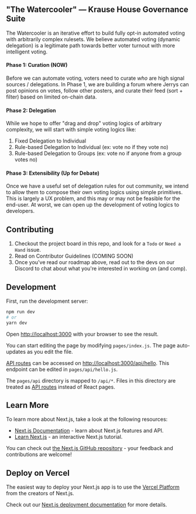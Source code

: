 ## "The Watercooler" — Krause House Governance Suite
The Watercooler is an iterative effort to build fully opt-in automated voting with arbitrarily complex rulesets.
We believe automated voting (dynamic delegation) is a legitimate path towards better voter turnout with more intelligent voting.

#### Phase 1: Curation (NOW)
Before we can automate voting, voters need to curate *who* are high signal sources / delegations.  In Phase 1, we are building a forum where Jerrys can post opinions on votes, follow other posters, and curate their feed (sort + filter) based on limited on-chain data.

#### Phase 2: Delegation
While we hope to offer "drag and drop" voting logics of arbitrary complexity, we will start with simple voting logics like:
1. Fixed Delegation to Individual
2. Rule-based Delegation to Individual (ex: vote no if they vote no)
3. Rule-based Delegation to Groups (ex: vote no if anyone from a group votes no)

#### Phase 3: Extensibility (Up for Debate) 
Once we have a useful set of delegation rules for out community, we intend to allow them to compose their own voting logics using simple primitives.  This is largely a UX problem, and this may or may not be feasible for the end-user.  At worst, we can open up the development of voting logics to developers.


## Contributing
1. Checkout the project board in this repo, and look for a `Todo` or `Need a Hand` issue.
2. Read on Contributor Guidelines (COMING SOON)
3. Once you've read our roadmap above, read out to the devs on our Discord to chat about what you're interested in working on (and comp).


## Development
First, run the development server:

```bash
npm run dev
# or
yarn dev
```

Open [http://localhost:3000](http://localhost:3000) with your browser to see the result.

You can start editing the page by modifying `pages/index.js`. The page auto-updates as you edit the file.

[API routes](https://nextjs.org/docs/api-routes/introduction) can be accessed on [http://localhost:3000/api/hello](http://localhost:3000/api/hello). This endpoint can be edited in `pages/api/hello.js`.

The `pages/api` directory is mapped to `/api/*`. Files in this directory are treated as [API routes](https://nextjs.org/docs/api-routes/introduction) instead of React pages.

## Learn More

To learn more about Next.js, take a look at the following resources:

- [Next.js Documentation](https://nextjs.org/docs) - learn about Next.js features and API.
- [Learn Next.js](https://nextjs.org/learn) - an interactive Next.js tutorial.

You can check out [the Next.js GitHub repository](https://github.com/vercel/next.js/) - your feedback and contributions are welcome!

## Deploy on Vercel

The easiest way to deploy your Next.js app is to use the [Vercel Platform](https://vercel.com/new?utm_medium=default-template&filter=next.js&utm_source=create-next-app&utm_campaign=create-next-app-readme) from the creators of Next.js.

Check out our [Next.js deployment documentation](https://nextjs.org/docs/deployment) for more details.
